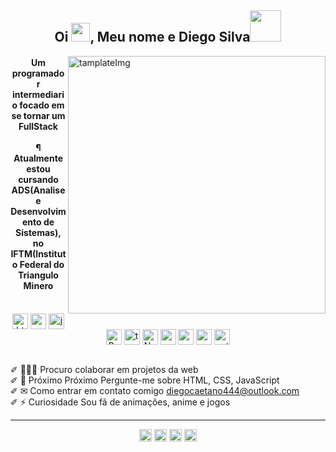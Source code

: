 <h2 align="center">Oi <img src="./image/wave.gif" width="30px">, Meu nome e Diego Silva<img src='https://user-images.githubusercontent.com/5713670/87202985-820dcb80-c2b6-11ea-9f56-7ec461c497c3.gif' width="50"></h2>

<img src="image/gg.gif" width="412" margin="0" align="right" alt="tamplateImg"/>

<h4 align="center" styles="color: red">Um programador intermediario focado em se tornar um FullStack<br><br>¶ Atualmente estou cursando ADS(Analise e Desenvolvimento de Sistemas), no IFTM(Instituto Federal do Triangulo Minero</h4>

<br>
<!-- TECNOLOGIAS -->
<div align="center" width="700">
    <img align="center" src=".github/tecSvg/html5.svg" alt="html5" width="25"/>
    <img align="center" src=".github/tecSvg/css3.svg" alt="css3" width="25"/>
    <img align="center" src=".github/tecSvg/javascript.svg" alt="javascript"width="25"/>
    <img align="center" src=".github/tecSvg/Reactjs.svg" alt="Reactjs" width="25"/>
    <img align="center" src=".github/tecSvg/typescript.png" alt="typescript" width="25"/>
    <img align="center" src=".github/tecSvg/next-js.svg" alt="Nextjs" width="25"/>
    <img align="center" src=".github/tecSvg/node.svg" alt="node" width="25"/>
    <img align="center" src=".github/tecSvg/npm-2.svg" alt="npm" width="25"/>
    <img align="center" src=".github/tecSvg/yarn.png" alt="yarn" width="25"/>
    <img align="center" src=".github/tecSvg/Python.png" alt="python" width="25"/>
    <!-- https://devicon.dev/ -->
</div><br>

<!-- SOBRE MIM -->

✐ 👨🏻‍💻 Procuro colaborar em projetos da web<br>
✐ 💬 Próximo Próximo Pergunte-me sobre HTML, CSS, JavaScript<br>
✐ ✉  Como entrar em contato comigo diegocaetano444@outlook.com<br>
✐ ⚡ Curiosidade Sou fã de animações, anime e jogos

---

<!-- REDES SOCIAIS -->

<p align="center">
    <a href="https://twitter.com/DiegoSi06829718" target="blank"><img align="center" src=".github/twitter.svg" alt="NyctibiusVII/Twitter" height="20" width="20" /></a>
    <a href="https://www.linkedin.com/in/diego-c-silva-487b171a5/" target="blank"><img align="center" src=".github/linkedin.svg" alt="NyctibiusVII/Linkedin" height="20" width="20" /></a>
    <a href="https://www.instagram.com/DcDevs/" target="blank"><img align="center" src=".github/instagram.svg" alt="NyctibiusVII/Instagram" height="20" width="20" /></a>
    <a href="https://discord.gg/!D❦C•Devs" target="blank"><img align="center" src=".github/discord.svg" alt="NyctibiusVII/Discord" height="20" width="20" /></a>
</p>
